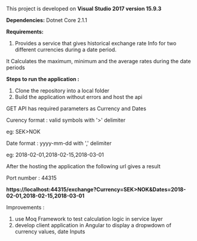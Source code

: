 
This project is developed on **Visual Studio 2017 version 15.9.3**



**Dependencies:**
Dotnet Core 2.1.1



**Requirements:**
1. Provides a service that gives historical exchange rate Info for two different currencies during a date period.

It Calculates the maximum, minimum and the average rates during the date periods



**Steps to run the application :**

1. Clone the repository into a local folder
2. Build the application without errors and host the api




GET API has required parameters as Currency and Dates 

Curency format : 
valid symbols with '>' delimiter

eg: SEK>NOK

Date format : 
yyyy-mm-dd with ',' delimiter

eg: 2018-02-01,2018-02-15,2018-03-01




After the hosting the application the following url gives a result

Port number : 44315

**https://localhost:44315/exchange?Currency=SEK>NOK&Dates=2018-02-01,2018-02-15,2018-03-01**



Improvements :
1. use Moq Framework to test calculation logic in service layer
2. develop client application in Angular to display a dropwdown of currency values, date Inputs

